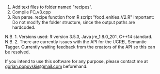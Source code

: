 1. Add text files to folder named "recipes".
2. Compile FC_v3.cpp
3. Run parse_recipe function from R script "food_enities_V2.R"
Important: Do not modify the folder structure, since the output paths are hardcoded.


N.B. 1. Versions used: R version 3.5.3, Java jre_1.8.0_201, C++14 standard.
N.B. 2. There are currently issues with the API for the UCREL Semantic Tagger. Currently waiting feedback from the creators of the API so this can be resolved.

If you intend to use this software for any purpose, please contact me at gorjan.popovski@gmail.com beforehand.
